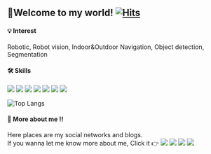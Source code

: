 ## :wave:Welcome to my world! [![Hits](https://hits.seeyoufarm.com/api/count/incr/badge.svg?url=https%3A%2F%2Fgithub.com%2Fhosunkang%2Fhit-counter&count_bg=%23000000&title_bg=%23727272&icon=github.svg&icon_color=%23FFFFFF&title=hits&edge_flat=true)](https://hits.seeyoufarm.com)

#### 💡 Interest 
Robotic, Robot vision, Indoor&Outdoor Navigation, Object detection, Segmentation

#### 🛠 Skills 
<img src="https://img.shields.io/badge/Python-3766AB?style=flat-square&logo=Python&logoColor=white"/></a>
<img src="https://img.shields.io/badge/C-A8B9CC?style=flat-square&logo=C&logoColor=white"/></a>
<img src="https://img.shields.io/badge/C++-00599C?style=flat-square&logo=C%2B%2B&logoColor=white"/></a>
<img src="https://img.shields.io/badge/ROS-22314E?style=flat-square&logo=ROS&logoColor=white"/></a>
<img src="https://img.shields.io/badge/Markdown-000000?style=flat-square&logo=Markdown&logoColor=white"/></a>
<img src="https://img.shields.io/badge/Keras-D00000?style=flat-square&logo=Keras&logoColor=white"/></a>
<img src="https://img.shields.io/badge/PyTorch-EE4C2C?style=flat-square&logo=PyTorch&logoColor=white"/></a>

![Top Langs](https://github-readme-stats.vercel.app/api/top-langs/?username=hosunkang&layout=compact&theme=tokyonight)

#### :mag_right: More about me :bangbang:
Here places are my social networks and blogs.    
If you wanna let me know more about me, Click it :point_right:
[<img src="https://img.shields.io/badge/Naver Blog-03C75A?style=flat-square&logo=Naver&logoColor=white"/></a>](https://blog.naver.com/khsuniv201)
[<img src="https://img.shields.io/badge/Instagram-E4405F?style=flat-square&logo=Instagram&logoColor=white"/></a>](https://www.instagram.com/ho_sunny/?hl=ko)
[<img src="https://img.shields.io/badge/YouTube-FF0000?style=flat-square&logo=YouTube&logoColor=white"/></a>](https://www.youtube.com/channel/UCmhkQE12bIRIT9qnxXU6fxw/featured)
[<img src="https://img.shields.io/badge/Google Scholar-4285F4?style=flat-square&logo=Google Scholar&logoColor=white"/></a>](https://scholar.google.com/citations?hl=ko&user=EiWvzNcAAAAJ&view_op=list_works&gmla=AJsN-F5GEswHGmMYUH0F6zbLKQlTDW6OirmT_Gt2FBTivcw0Hth7mnb05r7LTw7wZcjH5mpdPHiP2BPIZpX4YgQU26wwNHM9a0glwcouFGATRSlmlsCYjt22ZiO73a2HF2D4UV6p7k67)
